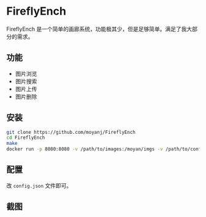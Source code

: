 # FireflyEnch

FireflyEnch 是一个简单的画廊系统，功能极其少，但是足够简单。满足了我大部分的需求。

## 功能

- 图片浏览
- 图片搜索
- 图片上传
- 图片删除

## 安装

```bash
git clone https://github.com/moyanj/FireflyEnch
cd FireflyEnch
make
docker run -p 8080:8080 -v /path/to/images:/moyan/imgs -v /path/to/config.json:/moyan/config.json fireflyench:2.4.6
```

## 配置

改 `config.json` 文件即可。

## 截图
